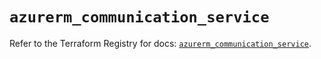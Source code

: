 # `azurerm_communication_service`

Refer to the Terraform Registry for docs: [`azurerm_communication_service`](https://registry.terraform.io/providers/hashicorp/azurerm/4.44.0/docs/resources/communication_service).
